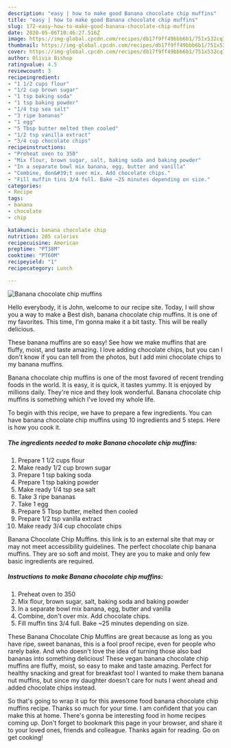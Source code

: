```yaml
---
description: "easy | how to make good Banana chocolate chip muffins"
title: "easy | how to make good Banana chocolate chip muffins"
slug: 172-easy-how-to-make-good-banana-chocolate-chip-muffins
date: 2020-05-06T10:46:27.516Z
image: https://img-global.cpcdn.com/recipes/db17f9ff49bbb6b1/751x532cq70/banana-chocolate-chip-muffins-recipe-main-photo.jpg
thumbnail: https://img-global.cpcdn.com/recipes/db17f9ff49bbb6b1/751x532cq70/banana-chocolate-chip-muffins-recipe-main-photo.jpg
cover: https://img-global.cpcdn.com/recipes/db17f9ff49bbb6b1/751x532cq70/banana-chocolate-chip-muffins-recipe-main-photo.jpg
author: Olivia Bishop
ratingvalue: 4.5
reviewcount: 3
recipeingredient:
- "1 1/2 cups flour"
- "1/2 cup brown sugar"
- "1 tsp baking soda"
- "1 tsp baking powder"
- "1/4 tsp sea salt"
- "3 ripe bananas"
- "1 egg"
- "5 Tbsp butter melted then cooled"
- "1/2 tsp vanilla extract"
- "3/4 cup chocolate chips"
recipeinstructions:
- "Preheat oven to 350"
- "Mix flour, brown sugar, salt, baking soda and baking powder"
- "In a separate bowl mix banana, egg, butter and vanilla"
- "Combine, don&#39;t over mix. Add chocolate chips."
- "Fill muffin tins 3/4 full. Bake ~25 minutes depending on size."
categories:
- Recipe
tags:
- banana
- chocolate
- chip

katakunci: banana chocolate chip 
nutrition: 205 calories
recipecuisine: American
preptime: "PT38M"
cooktime: "PT60M"
recipeyield: "1"
recipecategory: Lunch

---
```



![Banana chocolate chip muffins](https://img-global.cpcdn.com/recipes/db17f9ff49bbb6b1/751x532cq70/banana-chocolate-chip-muffins-recipe-main-photo.jpg)

Hello everybody, it is John, welcome to our recipe site. Today, I will show you a way to make a Best dish, banana chocolate chip muffins. It is one of my favorites. This time, I'm gonna make it a bit tasty. This will be really delicious.

These banana muffins are so easy! See how we make muffins that are fluffy, moist, and taste amazing. I love adding chocolate chips, but you can I don&#39;t know if you can tell from the photos, but I add mini chocolate chips to my banana muffins.

Banana chocolate chip muffins is one of the most favored of recent trending foods in the world. It is easy, it is quick, it tastes yummy. It is enjoyed by millions daily. They're nice and they look wonderful. Banana chocolate chip muffins is something which I've loved my whole life.


To begin with this recipe, we have to prepare a few ingredients. You can have banana chocolate chip muffins using 10 ingredients and 5 steps. Here is how you cook it.

<!--inarticleads1-->

##### The ingredients needed to make Banana chocolate chip muffins:

1. Prepare 1 1/2 cups flour
1. Make ready 1/2 cup brown sugar
1. Prepare 1 tsp baking soda
1. Prepare 1 tsp baking powder
1. Make ready 1/4 tsp sea salt
1. Take 3 ripe bananas
1. Take 1 egg
1. Prepare 5 Tbsp butter, melted then cooled
1. Prepare 1/2 tsp vanilla extract
1. Make ready 3/4 cup chocolate chips


Banana Chocolate Chip Muffins. this link is to an external site that may or may not meet accessibility guidelines. The perfect chocolate chip banana muffins. They are so soft and moist. They are you to make and only few basic ingredients are required. 

<!--inarticleads2-->

##### Instructions to make Banana chocolate chip muffins:

1. Preheat oven to 350
1. Mix flour, brown sugar, salt, baking soda and baking powder
1. In a separate bowl mix banana, egg, butter and vanilla
1. Combine, don&#39;t over mix. Add chocolate chips.
1. Fill muffin tins 3/4 full. Bake ~25 minutes depending on size.


These Banana Chocolate Chip Muffins are great because as long as you have ripe, sweet bananas, this is a fool proof recipe, even for people who rarely bake. And who doesn&#39;t love the idea of turning those also bad bananas into something delicious! These vegan banana chocolate chip muffins are fluffy, moist, so easy to make and taste amazing. Perfect for healthy snacking and great for breakfast too! I wanted to make them banana nut muffins, but since my daughter doesn&#39;t care for nuts I went ahead and added chocolate chips instead. 

So that's going to wrap it up for this awesome food banana chocolate chip muffins recipe. Thanks so much for your time. I am confident that you can make this at home. There's gonna be interesting food in home recipes coming up. Don't forget to bookmark this page in your browser, and share it to your loved ones, friends and colleague. Thanks again for reading. Go on get cooking!
